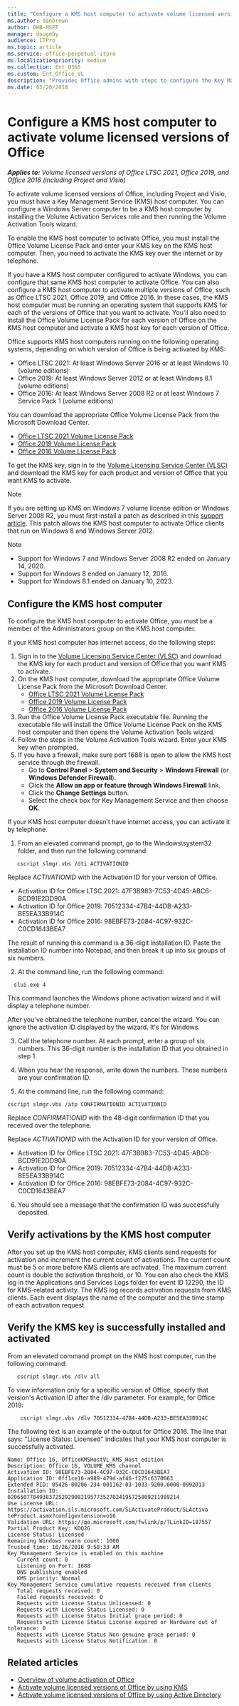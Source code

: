 ```yaml
---
title: "Configure a KMS host computer to activate volume licensed versions of Office"
ms.author: danbrown
author: DHB-MSFT
manager: dougeby
audience: ITPro
ms.topic: article
ms.service: office-perpetual-itpro
ms.localizationpriority: medium
ms.collection: Ent_O365
ms.custom: Ent_Office_VL
description: "Provides Office admins with steps to configure the Key Management Service (KMS) host computer to activate volume licensed versions of Office, Project, and Visio."
ms.date: 03/20/2018
---
```


# Configure a KMS host computer to activate volume licensed versions of Office

***Applies to:*** *Volume licensed versions of Office LTSC 2021, Office 2019, and Office 2016 (including Project and Visio)*

To activate volume licensed versions of Office, including Project and Visio, you must have a Key Management Service (KMS) host computer. You can configure a Windows Server computer to be a KMS host computer by installing the Volume Activation Services role and then running the Volume Activation Tools wizard.

To enable the KMS host computer to activate Office, you must install the Office Volume License Pack and enter your KMS key on the KMS host computer. Then, you need to activate the KMS key over the internet or by telephone. 

If you have a KMS host computer configured to activate Windows, you can configure that same KMS host computer to activate Office. You can also configure a KMS host computer to activate multiple versions of Office, such as Office LTSC 2021, Office 2019, and Office 2016. In these cases, the KMS host computer must be running an operating system that supports KMS for each of the versions of Office that you want to activate. You'll also need to install the Office Volume License Pack for each version of Office on the KMS host computer and activate a KMS host key for each version of Office.

Office supports KMS host computers running on the following operating systems, depending on which version of Office is being activated by KMS:
- Office LTSC 2021: At least Windows Server 2016 or at least Windows 10 (volume editions)
- Office 2019: At least Windows Server 2012 or at least Windows 8.1 (volume editions)
- Office 2016: At least Windows Server 2008 R2 or at least Windows 7 Service Pack 1 (volume editions)

You can download the appropriate Office Volume License Pack from the Microsoft Download Center.

- [Office LTSC 2021 Volume License Pack](https://www.microsoft.com/download/details.aspx?id=103446)
- [Office 2019 Volume License Pack](https://www.microsoft.com/download/details.aspx?id=57342)
- [Office 2016 Volume License Pack](https://www.microsoft.com/download/details.aspx?id=49164)
 
To get the KMS key, sign in to the [Volume Licensing Service Center (VLSC)](https://www.microsoft.com/licensing/servicecenter/default.aspx) and download the KMS key for each product and version of Office that you want KMS to activate.

> [!NOTE]
> If you are setting up KMS on Windows 7 volume license edition or Windows Server 2008 R2, you must first install a patch as described in this [support article](https://support.microsoft.com/topic/22412808-3176-fa2c-6610-4be38f850d3a). This patch allows the KMS host computer to activate Office clients that run on Windows 8 and Windows Server 2012.

> [!NOTE]
> - Support for Windows 7 and Windows Server 2008 R2 ended on January 14, 2020.
> - Support for Windows 8 ended on January 12, 2016.
> - Support for Windows 8.1 ended on January 10, 2023.

## Configure the KMS host computer

To configure the KMS host computer to activate Office, you must be a member of the Administrators group on the KMS host computer.

If your KMS host computer has internet access, do the following steps:

1. Sign in to the [Volume Licensing Service Center (VLSC)](https://www.microsoft.com/licensing/servicecenter/default.aspx) and download the KMS key for each product and version of Office that you want KMS to activate.
2. On the KMS host computer, download the appropriate Office Volume License Pack from the Microsoft Download Center.
   - [Office LTSC 2021 Volume License Pack](https://www.microsoft.com/download/details.aspx?id=103446)
   - [Office 2019 Volume License Pack](https://www.microsoft.com/download/details.aspx?id=57342)
   - [Office 2016 Volume License Pack](https://www.microsoft.com/download/details.aspx?id=49164)
3. Run the Office Volume License Pack executable file. Running the executable file will install the Office Volume License Pack on the KMS host computer and then opens the Volume Activation Tools wizard.
4. Follow the steps in the Volume Activation Tools wizard. Enter your KMS key when prompted.
5. If you have a firewall, make sure port 1688 is open to allow the KMS host service through the firewall.
   - Go to **Control Panel** > **System and Security** > **Windows Firewall** (or **Windows Defender Firewall**).
   - Click the **Allow an app or feature through Windows Firewall** link.
   - Click the **Change Settings** button.
   - Select the check box for Key Management Service and then choose **OK**.

If your KMS host computer doesn't have internet access, you can activate it by telephone.

1. From an elevated command prompt, go to the Windows\system32 folder, and then run the following command:
   
```console 
   cscript slmgr.vbs /dti ACTIVATIONID
 ```   
Replace *ACTIVATIONID* with the Activation ID for your version of Office.

- Activation ID for Office LTSC 2021: 47F3B983-7C53-4D45-ABC6-BCD91E2DD90A
- Activation ID for Office 2019: 70512334-47B4-44DB-A233-BE5EA33B914C
- Activation ID for Office 2016: 98EBFE73-2084-4C97-932C-C0CD1643BEA7
  
The result of running this command is a 36-digit installation ID. Paste the installation ID number into Notepad, and then break it up into six groups of six numbers.
    
2. At the command line, run the following command:

```console
  slui.exe 4
```

This command launches the Windows phone activation wizard and it will display a telephone number.
    
After you've obtained the telephone number, cancel the wizard. You can ignore the activation ID displayed by the wizard. It's for Windows. 
  
3. Call the telephone number. At each prompt, enter a group of six numbers. This 36-digit number is the installation ID that you obtained in step 1.
    
4. When you hear the response, write down the numbers. These numbers are your confirmation ID.
    
5. At the command line, run the following command:

 ```console
cscript slmgr.vbs /atp CONFIRMATIONID ACTIVATIONID
```
Replace *CONFIRMATIONID* with the 48-digit confirmation ID that you received over the telephone.

Replace *ACTIVATIONID* with the Activation ID for your version of Office.

- Activation ID for Office LTSC 2021: 47F3B983-7C53-4D45-ABC6-BCD91E2DD90A
- Activation ID for Office 2019: 70512334-47B4-44DB-A233-BE5EA33B914C
- Activation ID for Office 2016: 98EBFE73-2084-4C97-932C-C0CD1643BEA7

6. You should see a message that the confirmation ID was successfully deposited.

## Verify activations by the KMS host computer

After you set up the KMS host computer, KMS clients send requests for activation and increment the current count of activations. The current count must be 5 or more before KMS clients are activated. The maximum current count is double the activation threshold, or 10. You can also check the KMS log in the Applications and Services Logs folder for event ID 12290, the ID for KMS-related activity. The KMS log records activation requests from KMS clients. Each event displays the name of the computer and the time stamp of each activation request.
  

## Verify the KMS key is successfully installed and activated

From an elevated command prompt on the KMS host computer, run the following command:
 
```console
   cscript slmgr.vbs /dlv all
```    
    
To view information only for a specific version of Office, specify that version's Activation ID after the /dlv parameter. For example, for Office 2019:

```console   
    cscript slmgr.vbs /dlv 70512334-47B4-44DB-A233-BE5EA33B914C
```
 
The following text is an example of the output for Office 2016. The line that says: "License Status: Licensed" indicates that your KMS host computer is successfully activated.
    
   ```console
   Name: Office 16, OfficeKMSHostVL_KMS_Host edition
   Description: Office 16, VOLUME_KMS channel
   Activation ID: 98EBFE73-2084-4C97-932C-C0CD1643BEA7
   Application ID: 0ff1ce16-a989-479d-af46-f275c6370663
   Extended PID: 05426-00206-234-001162-03-1033-9200.0000-0992013
   Installation ID: 020650770493837252929082195773527024195725809211989214
   Use License URL: https://activation.sls.microsoft.com/SLActivateProduct/SLActiva
   teProduct.asmx?configextension=o16
   Validation URL: https://go.microsoft.com/fwlink/p/?LinkID=187557
   Partial Product Key: KDQ2G
   License Status: Licensed
   Remaining Windows rearm count: 1000
   Trusted time: 10/26/2016 9:58:33 AM
   Key Management Service is enabled on this machine
      Current count: 0
      Listening on Port: 1688
      DNS publishing enabled
      KMS priority: Normal
   Key Management Service cumulative requests received from clients
      Total requests received: 0
      Failed requests received: 0
      Requests with License Status Unlicensed: 0
      Requests with License Status Licensed: 0
      Requests with License Status Initial grace period: 0
      Requests with License Status License expired or Hardware out of tolerance: 0
      Requests with License Status Non-genuine grace period: 0
      Requests with License Status Notification: 0
   ```

## Related articles

- [Overview of volume activation of Office](plan-volume-activation-of-office.md)
- [Activate volume licensed versions of Office by using KMS](activate-office-by-using-kms.md)
- [Activate volume licensed versions of Office by using Active Directory](activate-office-by-using-active-directory.md)